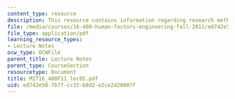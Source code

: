 ```yaml
---
content_type: resource
description: This resource contains information regarding research methods II.
file: /media/courses/16-400-human-factors-engineering-fall-2011/ed742e507b7fcc15b8d2e2ce2420007f_MIT16_400F11_lec05.pdf
file_type: application/pdf
learning_resource_types:
- Lecture Notes
ocw_type: OCWFile
parent_title: Lecture Notes
parent_type: CourseSection
resourcetype: Document
title: MIT16_400F11_lec05.pdf
uid: ed742e50-7b7f-cc15-b8d2-e2ce2420007f
---
```

